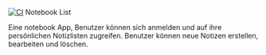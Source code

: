 [![CI](https://github.com/Dkeidek/notebook_backend/actions/workflows/tests.yml/badge.svg)](https://github.com/Dkeidek/notebook_backend/actions/workflows/tests.yml)
Notebook List


Eine notebook App, Benutzer können sich anmelden und auf ihre persönlichen Notizlisten zugreifen.
Benutzer können neue Notizen erstellen, bearbeiten und löschen.